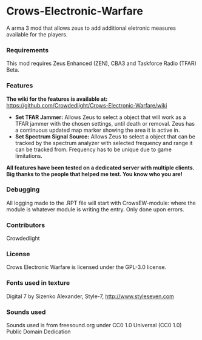 # Crows-Electronic-Warfare
A arma 3 mod that allows zeus to add additional eletronic measures available for the players. 

### Requirements
This mod requires Zeus Enhanced (ZEN), CBA3 and Taskforce Radio (TFAR) Beta. 

### Features

**The wiki for the features is available at:** https://github.com/Crowdedlight/Crows-Electronic-Warfare/wiki 

* **Set TFAR Jammer:** Allows Zeus to select a object that will work as a TFAR jammer with the chosen settings, until death or removal. Zeus has a continuous updated map marker showing the area it is active in.
* **Set Spectrum Signal Source:** Allows Zeus to select a object that can be tracked by the spectrum analyzer with selected frequency and range it can be tracked from. Frequency has to be unique due to game limitations. 

**All features have been tested on a dedicated server with multiple clients. Big thanks to the people that helped me test. You know who you are!**

### Debugging
All logging made to the .RPT file will start with CrowsEW-module: where the module is whatever module is writing the entry. Only done upon errors.

### Contributors
Crowdedlight

### License 
Crows Electronic Warfare is licensed under the GPL-3.0 license.

### Fonts used in texture
Digital 7 by Sizenko Alexander, Style-7, http://www.styleseven.com

### Sounds used 
Sounds used is from freesound.org under CC0 1.0 Universal (CC0 1.0) Public Domain Dedication
